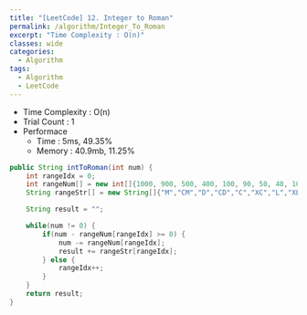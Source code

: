 ```yaml
---
title: "[LeetCode] 12. Integer to Roman"
permalink: /algorithm/Integer_To_Roman
excerpt: "Time Complexity : O(n)"
classes: wide
categories:
  - Algorithm
tags:
  - Algorithm
  - LeetCode
---
```

* Time Complexity : O(n)
* Trial Count : 1
* Performace
   * Time : 5ms, 49.35%
   * Memory : 40.9mb, 11.25%
   
```java
public String intToRoman(int num) {
    int rangeIdx = 0;
    int rangeNum[] = new int[]{1000, 900, 500, 400, 100, 90, 50, 40, 10, 9, 5, 4, 1};
    String rangeStr[] = new String[]{"M","CM","D","CD","C","XC","L","XL","X","IX","V","IV","I"};

    String result = "";

    while(num != 0) {
        if(num - rangeNum[rangeIdx] >= 0) {
            num -= rangeNum[rangeIdx];
            result += rangeStr[rangeIdx];
        } else {
            rangeIdx++;
        }
    }
    return result;
}
```